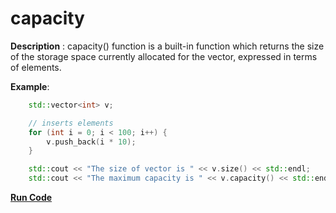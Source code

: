# capacity

**Description** : capacity() function is a built-in function which returns the size of the storage space currently allocated for the vector, expressed in terms of elements.

**Example**:
```cpp
    std::vector<int> v; 

	// inserts elements 
	for (int i = 0; i < 100; i++) { 
		v.push_back(i * 10); 
	} 

	std::cout << "The size of vector is " << v.size() << std::endl; 
	std::cout << "The maximum capacity is " << v.capacity() << std::endl; 
```
**[Run Code](https://rextester.com/DBXG13125)**
